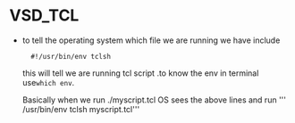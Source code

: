 # VSD_TCL
- to tell the operating system which file we are running we have include
  ```
    #!/usr/bin/env tclsh
  ```
  this will tell we are running tcl script .to know the env in terminal use``` which env ```.

  Basically when we run ./myscript.tcl OS sees the above lines and run ''' /usr/bin/env tclsh myscript.tcl'''
  
